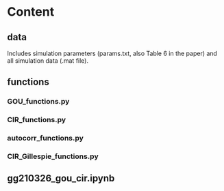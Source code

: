 # Content

## data
Includes simulation parameters (params.txt, also Table 6 in the paper) and all simulation data (.mat file).

## functions
### GOU_functions.py

### CIR_functions.py

### autocorr_functions.py

### CIR_Gillespie_functions.py

## gg210326_gou_cir.ipynb

